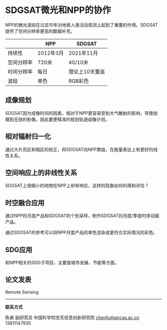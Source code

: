 # SDGSAT微光和NPP的协作

NPP的微光波段在过去10年对地表人类活动观测上起到了重要的作用。SDGSAT提供了空间分辨率更高的数据补充。

|            | NPP       | SDGSAT         |
| ---------- | --------- | -------------- |
| 持续性     | 2012年3月 | 2021年11月     |
| 空间分辨率 | 720米     | 40/10米        |
| 时间分辨率 | 每日      | 理论上10天重返 |
| 波段       | 单色      | RGB彩色        |

## 成像规划

SDGSAT因为成像时间的因素，相对于NPP更容易受到大气散射的影响，导致拍摄到无效的影像。因此要更精准的规划轨道成像计划。

## 相对辐射归一化

通过大片亮区和暗区的校正，将SDGSAT向NPP靠拢，在能量表达上有更好的线性关系。

## 空间响应上的非线性关系

SDGSAT上很细小的地物在NPP上却有响应，这样的现象如何利用和评估？

## 时空融合应用

通过NPP的月度产品和SDGSAT的个别采样，制作SDGSAT的月度/季度时序动画产品。

通过SDGSAT的参考可以将NPP月度产品的单色渲染成更符合实际情况的彩色。

## SDG应用

和NPP相关的SDG子项目，主要是城市发展、节能等方面。

## 论文发表

Remote Sensing


---



**联系方式**

陈甫 副研究员
中国科学院空天信息创新研究院
chenfu@aircas.ac.cn
13811147935